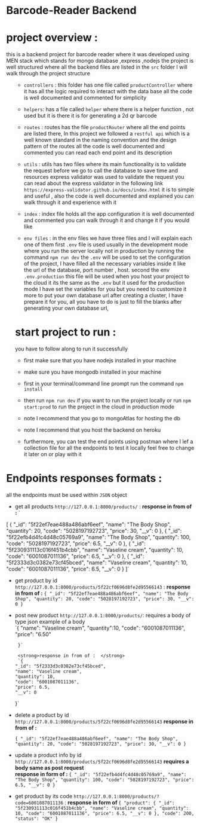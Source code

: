 # Barcode-Reader Backend

# project overview :

this is a backend project for barcode reader where it was developed using MEN stack which stands for mongo database ,express ,nodejs
the project is well structured where all the backend files are listed in the `src` folder I will walk through the project structure

<ul>

- `controllers` : this folder has one file called `productController` where it has all the logic required to interact with the data base all the code is well documented and commented for simplicity

* `helpers`: has a file called `helper` where there is a helper function , not used but it is there it is for generating a 2d qr barcode

* `routes` : routes has the file `productRouter`
  where all the end points are listed there,
  In this project we followed a `restful api` which is a well known standard in the naming convention
  and the design pattern of the routes all the code is well documented and commented you can read each end point and its description

* `utils` : utils has two files where its main functionality is to validate the request before we go to call the database to save time and resources express validator was used to validate the request
  you can read about the express validator in the following link
  `https://express-validator.github.io/docs/index.html` it is to simple and useful , also the code is well documented and explained you can walk through it and experience with it

* `index` : index file holds all the app configuration it is well documented and commented you can walk through it and change it if you would like
* `env files` : in the env files we have three files and I will explain each one of them
  first `.env` file is used usually in the development mode where you run the server locally not in production by running the command `npm run dev` the `.env` will be used to set the configuration of the project, I have filled all the necessary variables inside it like the url of the database, port number , host.
  second the env `.env.production` this file will be used when you host your project to the cloud it its the same as the `.env` but it used for the production mode I have set the variables for you but you need to customize it more to put your own database url after creating a cluster, I have prepare it for you, all you have to do is just to fill the blanks after generating your own database url,

# start project to run :

you have to follow along to run it successfully

- first make sure that you have nodejs installed in your machine
- make sure you have mongodb installed in your machine
- first in your terminal/command line prompt run the command `npm install`
- then run `npm run dev` if you want to run the project locally
  or run `npm start:prod` to run the project in the cloud in production mode

- note I recommend that you go to mongoAtlas for hosting the db
- note I recommend that you host the backend on heroku

* furthermore, you can test the end points using postman where I lef a collection file for all the endpoints
to test it locally feel free to change it later on or play with it
</ul>

# Endpoints responses formats :

all the endpoints must be used within `JSON` object

- get all products `http://127.0.0.1:8000/products/` : <strong>response in from of :</strong>
  `

[
{
"_id": "5f22ef7eae488a486abf6eef",
"name": "The Body Shop",
"quantity": 20,
"code": "5028197192723",
"price": 30,
"__v": 0
},
{
"_id": "5f22efb4d4fc4d48c05769a9",
"name": "The Body Shop",
"quantity": 100,
"code": "5028197192723",
"price": 6.5,
"__v": 0
},
{
"_id": "5f230931113c016f451b4cbb",
"name": "Vaseline cream",
"quantity": 10,
"code": "6001087011136",
"price": 6.5,
"__v": 0
},
{
"_id": "5f2333d3c0382e73cf45bced",
"name": "Vaseline cream",
"quantity": 10,
"code": "6001087011136",
"price": 6.5,
"__v": 0
}
]`

- get product by id `http://127.0.0.1:8000/products/5f22cf0696d8fe2d95566143` : <strong>response in from of :</strong>
  `{ "_id": "5f22ef7eae488a486abf6eef", "name": "The Body Shop", "quantity": 20, "code": "5028197192723", "price": 30, "__v": 0 }`

- post new product `http://127.0.0.1:8000/products/`:
  requires a body of type json
  example of a body <br>
  `{
  "name": "Vaseline cream",
  "quantity":10,
  "code": "6001087011136",
  "price": "6.50"

       }`

       <strong>response in from of :  </strong>
       `{
      "_id": "5f2333d3c0382e73cf45bced",
      "name": "Vaseline cream",
      "quantity": 10,
      "code": "6001087011136",
      "price": 6.5,
      "__v": 0

  }`

- delete a product by id `http://127.0.0.1:8000/products/5f22cf0696d8fe2d95566143`
  <strong>response in from of :</strong>
  
  `{ "_id": "5f22ef7eae488a486abf6eef", "name": "The Body Shop", "quantity": 20, "code": "5028197192723", "price": 30, "__v": 0 }`

- update a product info by id `http://127.0.0.1:8000/products/5f22cf0696d8fe2d95566143`
  <strong> requires a body same as post request </strong>
  <br>
  <strong>response in form of : </strong>
  `{ "_id": "5f22efb4d4fc4d48c05769a9", "name": "The Body Shop", "quantity": 100, "code": "5028197192723", "price": 6.5, "__v": 0 }`

- get product by its code `http://127.0.0.1:8000/products/?code=6001087011136` :
  <strong>response in form of </strong>
  `{ "product": { "_id": "5f230931113c016f451b4cbb", "name": "Vaseline cream", "quantity": 10, "code": "6001087011136", "price": 6.5, "__v": 0 }, "code": 200, "status": "OK" }`
